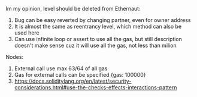 Im my opinion, level should be deleted from Ethernaut:
1. Bug can be easy reverted by changing partner, even for owner address
2. It is almost the same as reentrancy level, which method can also be used here
3. Can use infinite loop or assert to use all the gas, but still description doesn't make sense cuz it will use all the gas, not less than milion

Nodes:
1. External call use max 63/64 of all gas
2. Gas for external calls can be specified {gas: 100000}
3. https://docs.soliditylang.org/en/latest/security-considerations.html#use-the-checks-effects-interactions-pattern